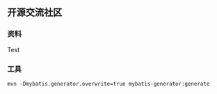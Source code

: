 ## 开源交流社区

### 资料
Test

### 工具


```base
mvn -Dmybatis.generator.overwrite=true mybatis-generator:generate
```
